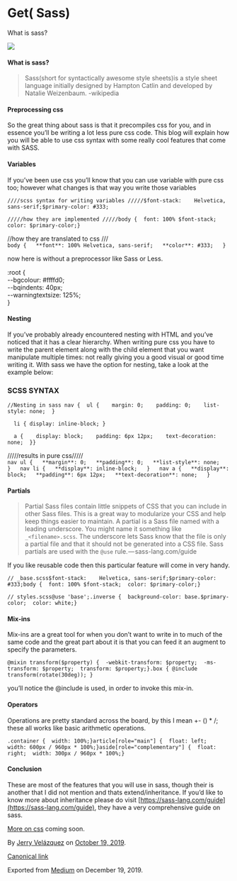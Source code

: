 # Get( Sass)

What is sass?

![](https://cdn-images-1.medium.com/max/800/0*1gcqc7LuzHtDY8uw.png)

#### **What is sass?**

> Sass(short for syntactically awesome style sheets)is a style sheet language initially designed by Hampton Catlin and developed by Natalie Weizenbaum. -wikipedia

#### Preprocessing css

So the great thing about sass is that it precompiles css for you, and in essence you’ll be writing a lot less pure css code. This blog will explain how you will be able to use css syntax with some really cool features that come with SASS.

#### Variables

If you’ve been use css you’ll know that you can use variable with pure css too; however what changes is that way you write those variables

```
////scss syntax for writing variables /////$font-stack:    Helvetica, sans-serif;$primary-color: #333;
```

```
/////how they are implemented /////body {  font: 100% $font-stack;  color: $primary-color;}
```

//how they are translated to css ///  
`body {  
  **font**: 100% Helvetica, sans-serif;  
  **color**: #333;  
}`

now here is without a preprocessor like Sass or Less.

:root {  
  --bgcolour: #ffffd0;  
  --bqindents: 40px;  
  --warningtextsize: 125%;  
}

#### Nesting

If you’ve probably already encountered nesting with HTML and you’ve noticed that it has a clear hierarchy. When writing pure css you have to write the parent element along with the child element that you want manipulate multiple times: not really giving you a good visual or good time writing it. With sass we have the option for nesting, take a look at the example below:

### SCSS SYNTAX

```
//Nesting in sass nav {  ul {    margin: 0;    padding: 0;    list-style: none;  }
```

```
  li { display: inline-block; }
```

```
  a {    display: block;    padding: 6px 12px;    text-decoration: none;  }}
```

/////results in pure css/////  
`nav ul {  
  **margin**: 0;  
  **padding**: 0;  
  **list-style**: none;  
}  
nav li {  
  **display**: inline-block;  
}  
nav a {  
  **display**: block;  
  **padding**: 6px 12px;  
  **text-decoration**: none;  
}`

#### Partials

> Partial Sass files contain little snippets of CSS that you can include in other Sass files. This is a great way to modularize your CSS and help keep things easier to maintain. A partial is a Sass file named with a leading underscore. You might name it something like `_<filename>.scss`. The underscore lets Sass know that the file is only a partial file and that it should not be generated into a CSS file. Sass partials are used with the `@use` rule. — sass-lang.com/guide

If you like reusable code then this particular feature will come in very handy.

```
// _base.scss$font-stack:    Helvetica, sans-serif;$primary-color: #333;body {  font: 100% $font-stack;  color: $primary-color;}
```

```
// styles.scss@use 'base';.inverse {  background-color: base.$primary-color;  color: white;}
```

#### Mix-ins

Mix-ins are a great tool for when you don’t want to write in to much of the same code and the great part about it is that you can feed it an augment to specify the parameters.

```
@mixin transform($property) {  -webkit-transform: $property;  -ms-transform: $property;  transform: $property;}.box { @include transform(rotate(30deg)); }
```

you’ll notice the @include is used, in order to invoke this mix-in.

#### Operators

Operations are pretty standard across the board, by this I mean +- () \* /; these all works like basic arithmetic operations.

```
.container {  width: 100%;}article[role="main"] {  float: left;  width: 600px / 960px * 100%;}aside[role="complementary"] {  float: right;  width: 300px / 960px * 100%;}
```

#### Conclusion

These are most of the features that you will use in sass, though their is another that I did not mention and thats extend/inheritance. If you’d like to know more about inheritance please do visit [https://sass-lang.com/guide](https://sass-lang.com/guide), they have a very comprehensive guide on sass.

[More on css](https://medium.com/me/stories) coming soon.

By [Jerry Velázquez](https://medium.com/@jvr572) on [October 19, 2019](https://medium.com/p/5b9b9a7c74f6).

[Canonical link](https://medium.com/@jvr572/get-sass-5b9b9a7c74f6)

Exported from [Medium](https://medium.com) on December 19, 2019.